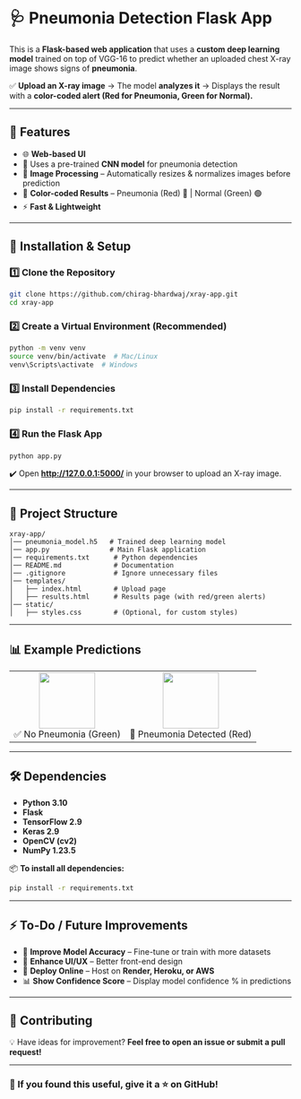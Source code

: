 # 🩺 Pneumonia Detection Flask App  

This is a **Flask-based web application** that uses a **custom deep learning model** trained on top of VGG-16 to predict whether an uploaded chest X-ray image shows signs of **pneumonia**.  

✅ **Upload an X-ray image** → The model **analyzes it** → Displays the result with a **color-coded alert (Red for Pneumonia, Green for Normal).**  

---

## 📌 Features
- 🌐 **Web-based UI**
- 🧠 Uses a pre-trained **CNN model** for pneumonia detection  
- 📸 **Image Processing** – Automatically resizes & normalizes images before prediction  
- 🎨 **Color-coded Results** – Pneumonia (Red) 🔴 | Normal (Green) 🟢  
- ⚡ **Fast & Lightweight**  

---

## 🚀 Installation & Setup  
### **1️⃣ Clone the Repository**
```sh
git clone https://github.com/chirag-bhardwaj/xray-app.git
cd xray-app
```

### **2️⃣ Create a Virtual Environment (Recommended)**
```sh
python -m venv venv
source venv/bin/activate  # Mac/Linux
venv\Scripts\activate  # Windows
```

### **3️⃣ Install Dependencies**
```sh
pip install -r requirements.txt
```

### **4️⃣ Run the Flask App**
```sh
python app.py
```
✔️ Open **http://127.0.0.1:5000/** in your browser to upload an X-ray image.

---

## 📂 Project Structure
```
xray-app/
│── pneumonia_model.h5   # Trained deep learning model
│── app.py               # Main Flask application
│── requirements.txt      # Python dependencies
│── README.md             # Documentation
│── .gitignore            # Ignore unnecessary files
│── templates/
│   ├── index.html        # Upload page
│   ├── results.html      # Results page (with red/green alerts)
│── static/
│   ├── styles.css        # (Optional, for custom styles)
```

---

## 📊 Example Predictions  
<table> 
  <tr> 
    <td align="center"> 
      <img src="https://github.com/user-attachments/assets/e44aca71-c666-47d0-93b9-36fdfee3bd49" width="100"> 
      <br> ✅ No Pneumonia (Green) 
    </td> 
    <td align="center"> 
      <img src="https://github.com/user-attachments/assets/2251184a-5057-47ea-9089-e3a9d578c021" width="100"> 
      <br> 🚨 Pneumonia Detected (Red) 
    </td> 
  </tr> 
</table>

---

## 🛠 Dependencies  
- **Python 3.10**  
- **Flask**  
- **TensorFlow 2.9**  
- **Keras 2.9**  
- **OpenCV (cv2)**  
- **NumPy 1.23.5**  

📦 **To install all dependencies:**  
```sh
pip install -r requirements.txt
```

---

## ⚡ To-Do / Future Improvements  
- 📌 **Improve Model Accuracy** – Fine-tune or train with more datasets  
- 🎨 **Enhance UI/UX** – Better front-end design  
- 🚀 **Deploy Online** – Host on **Render, Heroku, or AWS**  
- 📊 **Show Confidence Score** – Display model confidence % in predictions  

---

## 🤝 Contributing  
💡 Have ideas for improvement? **Feel free to open an issue or submit a pull request!**  

---

### **📢 If you found this useful, give it a ⭐ on GitHub!**  
